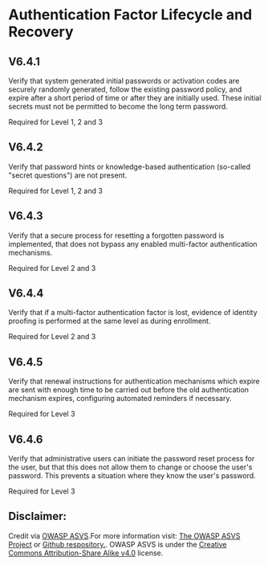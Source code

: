 #  Authentication Factor Lifecycle and Recovery
## V6.4.1
Verify that system generated initial passwords or activation codes are securely randomly generated, follow the existing password policy, and expire after a short period of time or after they are initially used. These initial secrets must not be permitted to become the long term password.
Required for Level 1, 2 and 3
## V6.4.2
Verify that password hints or knowledge-based authentication (so-called "secret questions") are not present.
Required for Level 1, 2 and 3
## V6.4.3
Verify that a secure process for resetting a forgotten password is implemented, that does not bypass any enabled multi-factor authentication mechanisms.
Required for Level 2 and 3
## V6.4.4
Verify that if a multi-factor authentication factor is lost, evidence of identity proofing is performed at the same level as during enrollment.
Required for Level 2 and 3
## V6.4.5
Verify that renewal instructions for authentication mechanisms which expire are sent with enough time to be carried out before the old authentication mechanism expires, configuring automated reminders if necessary.
Required for Level 3
## V6.4.6
Verify that administrative users can initiate the password reset process for the user, but that this does not allow them to change or choose the user's password. This prevents a situation where they know the user's password.
Required for Level 3

## Disclaimer:
Credit via [OWASP ASVS](https://owasp.org/www-project-application-security-verification-standard/).For more information visit: [The OWASP ASVS Project](https://owasp.org/www-project-application-security-verification-standard/) or [Github respository.](https://github.com/OWASP/ASVS). OWASP ASVS is under the [Creative Commons Attribution-Share Alike v4.0](https://github.com/OWASP/ASVS/blob/v5.0.0/LICENSE.md) license.
